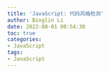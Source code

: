 ```yaml
---
title: 'JavaScript: 代码风格检测'
author: Binglin Li
date: 2022-08-01 00:54:38
toc: true
categories:
- JavaScript
tags:
- JavaScript
---
```

